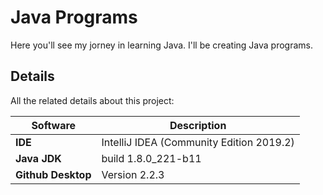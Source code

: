 # Java Programs
Here you'll see my jorney in learning Java. I'll be creating Java programs.
## Details
All the related details about this project:

|Software  |Description  |
|--|--|
|**IDE** | IntelliJ IDEA (Community Edition 2019.2) |
|**Java JDK**| build 1.8.0_221-b11|
|**Github Desktop**| Version 2.2.3|


